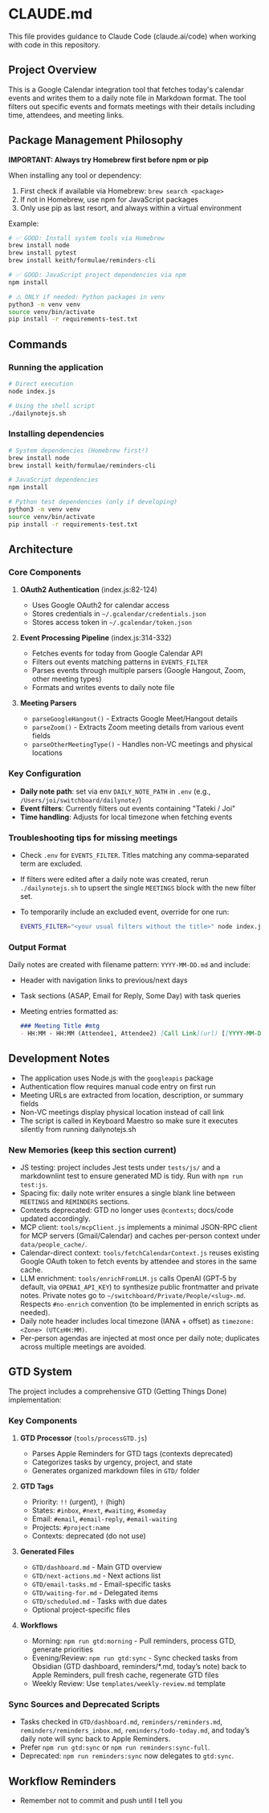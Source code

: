 # CLAUDE.md

This file provides guidance to Claude Code (claude.ai/code) when working with code in this repository.

## Project Overview

This is a Google Calendar integration tool that fetches today's calendar events and writes them to a daily note file in Markdown format. The tool filters out specific events and formats meetings with their details including time, attendees, and meeting links.

## Package Management Philosophy

**IMPORTANT: Always try Homebrew first before npm or pip**

When installing any tool or dependency:
1. First check if available via Homebrew: `brew search <package>`
2. If not in Homebrew, use npm for JavaScript packages
3. Only use pip as last resort, and always within a virtual environment

Example:

```bash
# ✅ GOOD: Install system tools via Homebrew
brew install node
brew install pytest
brew install keith/formulae/reminders-cli

# ✅ GOOD: JavaScript project dependencies via npm
npm install

# ⚠️ ONLY if needed: Python packages in venv
python3 -m venv venv
source venv/bin/activate
pip install -r requirements-test.txt
```

## Commands

### Running the application

```bash
# Direct execution
node index.js

# Using the shell script
./dailynotejs.sh
```

### Installing dependencies

```bash
# System dependencies (Homebrew first!)
brew install node
brew install keith/formulae/reminders-cli

# JavaScript dependencies
npm install

# Python test dependencies (only if developing)
python3 -m venv venv
source venv/bin/activate
pip install -r requirements-test.txt
```

## Architecture

### Core Components

1. **OAuth2 Authentication** (index.js:82-124)
   - Uses Google OAuth2 for calendar access
   - Stores credentials in `~/.gcalendar/credentials.json`
   - Stores access token in `~/.gcalendar/token.json`

2. **Event Processing Pipeline** (index.js:314-332)
   - Fetches events for today from Google Calendar API
   - Filters out events matching patterns in `EVENTS_FILTER`
   - Parses events through multiple parsers (Google Hangout, Zoom, other meeting types)
   - Formats and writes events to daily note file

3. **Meeting Parsers**
   - `parseGoogleHangout()` - Extracts Google Meet/Hangout details
   - `parseZoom()` - Extracts Zoom meeting details from various event fields
   - `parseOtherMeetingType()` - Handles non-VC meetings and physical locations

### Key Configuration

- **Daily note path**: set via env `DAILY_NOTE_PATH` in `.env` (e.g., `/Users/joi/switchboard/dailynote/`)
- **Event filters**: Currently filters out events containing "Tateki / Joi"
- **Time handling**: Adjusts for local timezone when fetching events

### Troubleshooting tips for missing meetings

- Check `.env` for `EVENTS_FILTER`. Titles matching any comma‑separated term are excluded.
- If filters were edited after a daily note was created, rerun `./dailynotejs.sh` to upsert the single `MEETINGS` block with the new filter set.
- To temporarily include an excluded event, override for one run:

  ```bash
  EVENTS_FILTER="<your usual filters without the title>" node index.js
  ```

### Output Format

Daily notes are created with filename pattern: `YYYY-MM-DD.md` and include:

- Header with navigation links to previous/next days
- Task sections (ASAP, Email for Reply, Some Day) with task queries
- Meeting entries formatted as:

  ```markdown
  ### Meeting Title #mtg
  - HH:MM - HH:MM (Attendee1, Attendee2) [Call Link](url) [[YYYY-MM-DD-HHMM]]
  ```

## Development Notes

- The application uses Node.js with the `googleapis` package
- Authentication flow requires manual code entry on first run
- Meeting URLs are extracted from location, description, or summary fields
- Non-VC meetings display physical location instead of call link
- The script is called in Keyboard Maestro so make sure it executes silently from running dailynotejs.sh

### New Memories (keep this section current)

- JS testing: project includes Jest tests under `tests/js/` and a markdownlint test to ensure generated MD is tidy. Run with `npm run test:js`.
- Spacing fix: daily note writer ensures a single blank line between `MEETINGS` and `REMINDERS` sections.
- Contexts deprecated: GTD no longer uses `@contexts`; docs/code updated accordingly.
- MCP client: `tools/mcpClient.js` implements a minimal JSON-RPC client for MCP servers (Gmail/Calendar) and caches per-person context under `data/people_cache/`.
- Calendar-direct context: `tools/fetchCalendarContext.js` reuses existing Google OAuth token to fetch events by attendee and stores in the same cache.
- LLM enrichment: `tools/enrichFromLLM.js` calls OpenAI (GPT‑5 by default, via `OPENAI_API_KEY`) to synthesize public frontmatter and private notes. Private notes go to `~/switchboard/Private/People/<slug>.md`. Respects `#no-enrich` convention (to be implemented in enrich scripts as needed).
- Daily note header includes local timezone (IANA + offset) as `timezone: <Zone> (UTC±HH:MM)`.
- Per-person agendas are injected at most once per daily note; duplicates across multiple meetings are avoided.

## GTD System

The project includes a comprehensive GTD (Getting Things Done) implementation:

### Key Components

1. **GTD Processor** (`tools/processGTD.js`)
   - Parses Apple Reminders for GTD tags (contexts deprecated)
   - Categorizes tasks by urgency, project, and state
   - Generates organized markdown files in `GTD/` folder

2. **GTD Tags**
   - Priority: `!!` (urgent), `!` (high)
   - States: `#inbox`, `#next`, `#waiting`, `#someday`
   - Email: `#email`, `#email-reply`, `#email-waiting`
   - Projects: `#project:name`
   - Contexts: deprecated (do not use)

3. **Generated Files**
   - `GTD/dashboard.md` - Main GTD overview
   - `GTD/next-actions.md` - Next actions list
   - `GTD/email-tasks.md` - Email-specific tasks
   - `GTD/waiting-for.md` - Delegated items
   - `GTD/scheduled.md` - Tasks with due dates
   - Optional project-specific files

4. **Workflows**
   - Morning: `npm run gtd:morning` - Pull reminders, process GTD, generate priorities
   - Evening/Review: `npm run gtd:sync` - Sync checked tasks from Obsidian (GTD dashboard, reminders/*.md, today’s note) back to Apple Reminders, pull fresh cache, regenerate GTD files
   - Weekly Review: Use `templates/weekly-review.md` template

### Sync Sources and Deprecated Scripts

- Tasks checked in `GTD/dashboard.md`, `reminders/reminders.md`, `reminders/reminders_inbox.md`, `reminders/todo-today.md`, and today’s daily note will sync back to Apple Reminders.
- Prefer `npm run gtd:sync` or `npm run reminders:sync-full`.
- Deprecated: `npm run reminders:sync` now delegates to `gtd:sync`.

## Workflow Reminders

- Remember not to commit and push until I tell you
